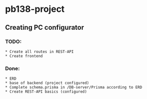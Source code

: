 # pb138-project

## Creating PC configurator

### TODO:
    * Create all routes in REST-API
    * Create frontend

### Done:
    * ERD
    * base of backend (project configured)
    * Complete schema.prisma in /DB-server/Prisma according to ERD
    * Create REST-API basics (configured)